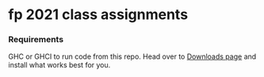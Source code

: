 # fp 2021 class assignments

### Requirements
GHC or GHCI to run code from this repo. Head over to [Downloads page](https://www.haskell.org/downloads/) and install what works best for you.
